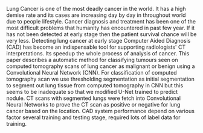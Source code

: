 Lung Cancer is one of the most deadly cancer in the world. It has a high demise rate and its cases are increasing day by day in throughout world due to people lifestyle. Cancer diagnosis and treatment has been one of the most difficult problems that humanity has encountered in past few year. If it has not been detected at early stage then the patient survival chance will be very less. Detecting lung cancer at early stage Computer Aided Diagnosis (CAD) has become an indispensable tool for supporting radiologists' CT interpretations. Its speedup the whole process of analysis of cancer. This paper describes a automatic method for classifying tumours seen on computed tomography scans of lung cancer as malignant or benign using a Convolutional Neural Network (CNN). For classification of computed tomography scan we use thresholding segmentation as initial segmentation to segment out lung tissue from computed tomography in CNN but this seems to be inadequate so that we modified U-Net trained to predict nodule. CT scans with segmented lungs were fetch into Convolutional Neural Networks to prove the CT scan as positive or negative for lung cancer based on the location. CAD system performance depend on various factor several training and testing stage, required lots of label data for training.
